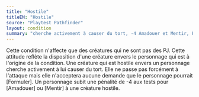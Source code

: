 ```yaml
---
title: "Hostile"
titleEN: "Hostile"
source: "Playtest Pathfinder"
layout: condition
summary: "cherche activement à causer du tort, -4 Amadouer et Mentir, Formuler une demande impossible"
---
```


Cette condition n'affecte que des créatures qui ne sont pas des PJ. Cette attitude reflète la disposition d'une créature envers le personnage qui est à l'origine de la condition. Une créature qui est hostile envers un personnage cherche activement à lui causer du tort. Elle ne passe pas forcément à l'attaque mais elle n'acceptera aucune demande que le personnage pourrait [Formuler]. Un personnage subit une pénalité de -4 aux tests pour [Amadouer] ou [Mentir] à une créature hostile.